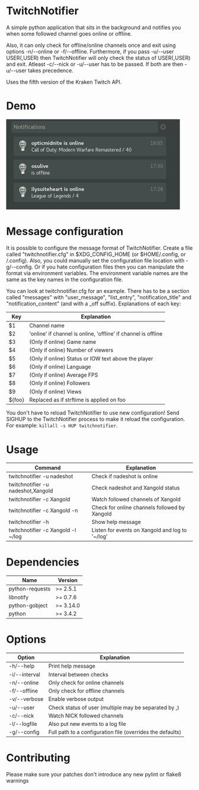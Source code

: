 # TwitchNotifier
A simple python application that sits in the background and notifies you when some followed channel goes online or offline.

Also, it can only check for offline/online channels once and exit using options -n/--online or -f/--offline. Furthermore, if you pass -u/--user USER(,USER) then TwitchNotifier will only check the status of USER(,USER) and exit. Atleast -c/--nick or -u/--user has to be passed. If both are then -u/--user takes precedence.

Uses the fifth version of the Kraken Twitch API.

# Demo
![Demo image](https://github.com/GiedriusS/TwitchNotifier/raw/master/demo.png "Demo showing the example output of TwitchNotifier")


# Message configuration
It is possible to configure the message format of TwitchNotifier. Create a file called "twitchnotifier.cfg" in $XDG\_CONFIG\_HOME (or $HOME/.config, or /.config). Also, you could manually set the configuration file location with -g/--config. Or if you hate configuration files then you can manipulate the format via environment variables. The environment variable names are the same as the key names in the configuration file.

You can look at twitchnotifier.cfg for an example. There has to be a section called "messages" with "user\_message", "list\_entry", "notification\_title" and "notification\_content" (and with a \_off suffix). Explanations of each key:

| Key                              | Explanation                                                     |
| -------------------------------- | --------------------------------------------------------------- |
| $1                               | Channel name                                                    |
| $2                               | 'online' if channel is online, 'offline' if channel is offline  |
| $3                               | (Only if online) Game name                                      |
| $4                               | (Only if online) Number of viewers                              |
| $5                               | (Only if online) Status or IOW text above the player            |
| $6                               | (Only if online) Language                                       |
| $7                               | (Only if online) Average FPS                                    |
| $8                               | (Only if online) Followers                                      |
| $9                               | (Only if online) Views                                          |
| ${foo}                           | Replaced as if strftime is applied on foo                       |

You don't have to reload TwitchNotifier to use new configuration! Send SIGHUP to the TwitchNotifier process to make it reload the configuration. For example: `killall -s HUP twitchnotifier`.

# Usage
| Command                            | Explanation                                       |
| ---------------------------------- | ------------------------------------------------- |
| twitchnotifier -u nadeshot         | Check if nadeshot is online                       |
| twitchnotifier -u nadeshot,Xangold | Check nadeshot and Xangold status                 |
| twitchnotifier -c Xangold          | Watch followed channels of Xangold                |
| twitchnotifier -c Xangold -n       | Check for online channels followed by Xangold     |
| twitchnotifier -h                  | Show help message                                 |
| twitchnotifier -c Xangold -l ~/log | Listen for events on Xangold and log to '~/log'   |

# Dependencies
| Name            | Version   |
| --------------- | --------- |
| python-requests | >= 2.5.1  |
| libnotify       | >= 0.7.6  |
| python-gobject  | >= 3.14.0 |
| python          | >= 3.4.2  |

# Options
| Option         | Explanation                                                      |
| -------------- | ---------------------------------------------------------------- |
| -h/--help      | Print help message                                               |
| -i/--interval  | Interval between checks                                          |
| -n/--online    | Only check for online channels                                   |
| -f/--offline   | Only check for offline channels                                  |
| -v/--verbose   | Enable verbose output                                            |
| -u/--user      | Check status of user (multiple may be separated by ,)            |
| -c/--nick      | Watch NICK followed channels                                     |
| -l/--logfile   | Also put new events to a log file                                |
| -g/--config    | Full path to a configuration file (overrides the defaults)       |

# Contributing
Please make sure your patches don't introduce any new pylint or flake8 warnings
